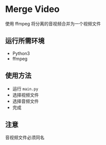 # Merge Video

使用 ffmpeg 将分离的音视频合并为一个视频文件



## 运行所需环境

- Python3
- ffmpeg



## 使用方法

- 运行 `main.py`
- 选择视频文件
- 选择音频文件
- 完成



## 注意

音视频文件必须同名